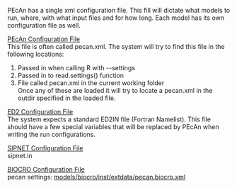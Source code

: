PEcAn has a single xml configuration file. This fill will dictate what models to run, where, with what input files and for how long. Each model has its own configuration file as well.

[PEcAn Configuration File](PEcAn-Configuration)  
This file is often called pecan.xml. The system will try to find this file in the following locations:  
1. Passed in when calling R with --settings  
2. Passed in to read.settings() function  
3. File called pecan.xml in the current working folder  
Once any of these are loaded it will try to locate a pecan.xml in the outdir specified in the loaded file.

[ED2 Configuration File](ED2-Configuration)  
The system expects a standard ED2IN file (Fortran Namelist). This file should have a few special variables that will be replaced by PEcAn when writing the run configurations.

[SIPNET Configuration File](SIPNET-Configuration)  
sipnet.in

[BIOCRO Configuration File](BIOCRO-Configuration)  
pecan settings: [models/biocro/inst/extdata/pecan.biocro.xml](https://github.com/PecanProject/pecan/blob/master/models/biocro/inst/extdata/pecan.biocro.xml)
